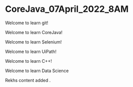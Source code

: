 

# CoreJava_07April_2022_8AM


Welcome to learn git!

Welcome to learn CoreJava!

Welcome to learn Selenium!

Welcome to learn UiPath!

Welcome to learn C++!

Welcome to learn Data Science

Rekhs  content added .